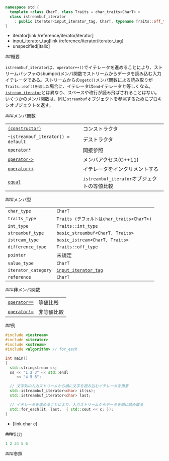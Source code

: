 ```cpp
namespace std {
  template <class CharT, class Traits = char_traits<CharT> >
  class istreambuf_iterator
    : public iterator<input_iterator_tag, CharT, typename Traits::off_type, unspecified, CharT>
}
```
* iterator[link /reference/iterator/iterator]
* input_iterator_tag[link /reference/iterator/iterator_tag]
* unspecified[italic]

##概要

`istreambuf_iterator`は、`operator++()`でイテレータを進めることにより、ストリームバッファのsbumpc()メンバ関数でストリームからデータを読み込む入力イテレータである。ストリームからの`sgetc()`メンバ関数による読み取りが`Traits::eof()を返した`場合に、イテレータは`end`イテレータと等しくなる。[`istream_iterator`](/reference/iterator/istream_iterator)とは異なり、スペースや改行が読み飛ばされることはない。いくつかのメンバ関数は、同じ`streambuf`オブジェクトを参照するためにプロキシオブジェクトを返す。

###メンバ関数

| | |
|--------------------------------------------------------------------------------------------------------------------------------------------|-------------------------------------------------------------------|
| [`(constructor)`](./istreambuf_iterator) | コンストラクタ |
| `~istreambuf_iterator() = default` | デストラクタ |
| [`operator*`](./op_deref) | 間接参照 |
| [`operator->`](./op_arrow) | メンバアクセス(C++11) |
| [`operator++`](./op_increment) | イテレータをインクリメントする |
| [`equal`](./equal) | `istreambuf_iterator`オブジェクトの等値比較 |

###メンバ型

| | |
|--------------------------------|----------------------------------------------------------------------------------------------------------------------|
| `char_type` | `CharT` |
| `traits_type` | `Traits (デフォルトはchar_traits<CharT>)` |
| `int_type` | `Traits::int_type` |
| `streambuf_type` | `basic_streambuf<CharT, Traits>` |
| `istream_type` | `basic_istream<CharT, Traits>` |
| `difference_type` | `Traits::off_type` |
| `pointer` | 未規定 |
| `value_type` | `CharT` |
| `iterator_category` | [`input_iterator_tag`](/reference/iterator/iterator_tag) |
| `reference` | `CharT` |

###非メンバ関数

| | |
|----------------------------------------------------------------------------------------------------------------------------------|-----------------|
| [`operator==`](./op_equal) | 等値比較 |
| [`operator!=`](./op_not_equal) | 非等値比較 |


##例
```cpp
#include <iostream>
#include <iterator>
#include <sstream>
#include <algorithm> // for_each

int main()
{
  std::stringstream ss;
  ss << "1 2 3" << std::endl
     << "4 5 6";

  // 文字列の入力ストリームから順に文字を読み込むイテレータを用意
  std::istreambuf_iterator<char> it(ss);
  std::istreambuf_iterator<char> last;

  // イテレータを進めることにより、入力ストリームからデータを順に読み取る
  std::for_each(it, last,  { std::cout << c; });
}
```
* [link char c]

###出力
```cpp
1 2 34 5 6
```

###参照


